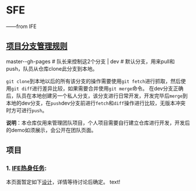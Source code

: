 # SFE
——from IFE  

## [项目分支管理规则](http://naotu.baidu.com/file/3e85f75bd0a3f5b7cb05e4500f7797c4?token=7ac3c65649be3119&qq-pf-to=pcqq.group)

master--gh-pages	# 队长来控制这2个分支
|
dev					# 默认分支，用来pull和push，队员从仓库clone此分支到本地。

`git clone`到本地以后的所有该分支的操作需要使用`git fetch`进行抓取，然后使用`git diff`进行差异比较，如果需要合并使用`git merge`命令。
在dev分支正确后，队员在本地创建另一个私人分支，该分支进行日常开发，开发完毕后`merge`到本地的dev分支，在`push`dev分支前进行`fetch`和`diff`操作进行比较，无版本冲突时方可进行`push`。

**说明**：本仓库仅用来管理团队项目，个人项目需要自行建立仓库进行开发，开发后的demo如须展示，会公开在团队页面。

## 项目

### 1. [IFE热身任务](http://ife.baidu.com/static/warmup.html):

本页面暂定如下[设计](http://naotu.baidu.com/file/26ca0b384bad39256348587b952f07bf?token=08bd973e79185fa8&qq-pf-to=pcqq.group)，详情等待讨论后确定。
text!

